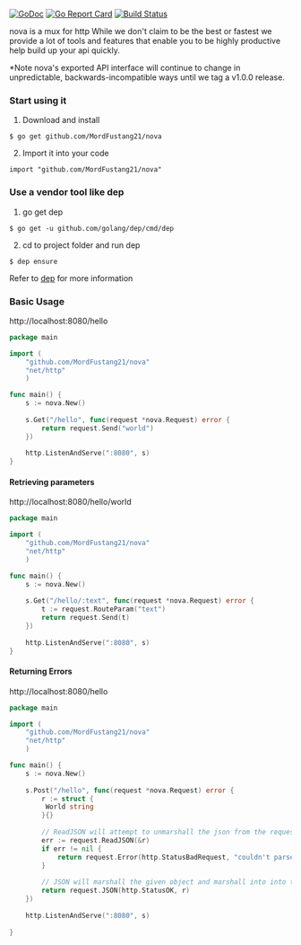 [![GoDoc](https://godoc.org/github.com/MordFustang21/nova?status.svg)](https://godoc.org/github.com/MordFustang21/nova)
[![Go Report Card](https://goreportcard.com/badge/github.com/mordfustang21/nova)](https://goreportcard.com/report/github.com/mordfustang21/nova)
[![Build Status](https://travis-ci.org/MordFustang21/nova.svg)](https://travis-ci.org/MordFustang21/nova)

nova is a mux for http While we don't claim to be the best or fastest we provide a lot of tools and features that enable
you to be highly productive help build up your api quickly.

*Note nova's exported API interface will continue to change in unpredictable, backwards-incompatible ways until we tag a v1.0.0 release.

### Start using it
1. Download and install
```
$ go get github.com/MordFustang21/nova
```
2. Import it into your code
```
import "github.com/MordFustang21/nova"
```

### Use a vendor tool like dep
1. go get dep
```
$ go get -u github.com/golang/dep/cmd/dep
```
2. cd to project folder and run dep
```
$ dep ensure
```

Refer to [dep](https://github.com/golang/dep) for more information

### Basic Usage
http://localhost:8080/hello
```go
package main

import (
	"github.com/MordFustang21/nova"
	"net/http"
	)

func main() {
	s := nova.New()
	
	s.Get("/hello", func(request *nova.Request) error {
	    return request.Send("world")
	})
	
	http.ListenAndServe(":8080", s)
}

```
#### Retrieving parameters
http://localhost:8080/hello/world
```go
package main

import (
	"github.com/MordFustang21/nova"
	"net/http"
	)

func main() {
	s := nova.New()
	
	s.Get("/hello/:text", func(request *nova.Request) error {
		t := request.RouteParam("text")
	    return request.Send(t)
	})
	
	http.ListenAndServe(":8080", s)
}
```

#### Returning Errors
http://localhost:8080/hello
```go
package main

import (
	"github.com/MordFustang21/nova"
	"net/http"
	)

func main() {
	s := nova.New()
	
	s.Post("/hello", func(request *nova.Request) error {
		r := struct {
		 World string
		}{}
		
		// ReadJSON will attempt to unmarshall the json from the request body into the given struct
		err := request.ReadJSON(&r)
		if err != nil {
		    return request.Error(http.StatusBadRequest, "couldn't parse request", err.Error())
		}
		
		// JSON will marshall the given object and marshall into into the response body
		return request.JSON(http.StatusOK, r)
	})
	
	http.ListenAndServe(":8080", s)
	
}
```